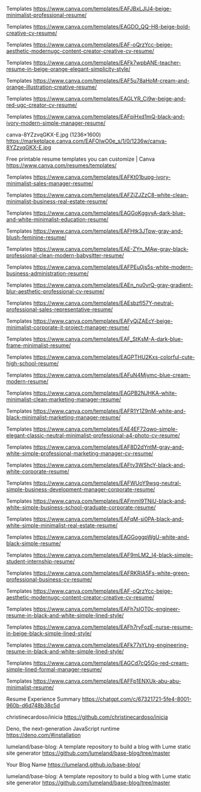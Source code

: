 
Templates
https://www.canva.com/templates/EAFJBxLJIJ4-beige-minimalist-professional-resume/

Templates
https://www.canva.com/templates/EAGDO_QQ-H8-beige-bold-creative-cv-resume/

Templates
https://www.canva.com/templates/EAF-oQrzYcc-beige-aesthetic-modernugc-content-creator-creative-cv-resume/

Templates
https://www.canva.com/templates/EAFk7wpbANE-teacher-resume-in-beige-orange-elegant-simplicity-style/

Templates
https://www.canva.com/templates/EAF5u78aHoM-cream-and-orange-illustration-creative-resume/

Templates
https://www.canva.com/templates/EAGLYR_Ci9w-beige-and-red-ugc-creator-cv-resume/

Templates
https://www.canva.com/templates/EAFpiHxd1mQ-black-and-ivory-modern-simple-manager-resume/

canva-8YZzvqGKX-E.jpg (1236×1600)
https://marketplace.canva.com/EAFOIwO0e_s/1/0/1236w/canva-8YZzvqGKX-E.jpg

Free printable resume templates you can customize | Canva
https://www.canva.com/resumes/templates/

Templates
https://www.canva.com/templates/EAFKt01bupg-ivory-minimalist-sales-manager-resume/

Templates
https://www.canva.com/templates/EAFZjZJZzC8-white-clean-minimalist-business-real-estate-resume/

Templates
https://www.canva.com/templates/EAGGoKggvyA-dark-blue-and-white-minimalist-education-resume/

Templates
https://www.canva.com/templates/EAFHtk3JTpw-gray-and-blush-feminine-resume/

Templates
https://www.canva.com/templates/EAE-ZYn_MAw-gray-black-professional-clean-modern-babysitter-resume/

Templates
https://www.canva.com/templates/EAFPEu0js5s-white-modern-business-administration-resume/

Templates
https://www.canva.com/templates/EAEn_nu0vrQ-gray-gradient-blur-aesthetic-professional-cv-resume/

Templates
https://www.canva.com/templates/EAEsbzfI57Y-neutral-professional-sales-representative-resume/

Templates
https://www.canva.com/templates/EAFyQjZAEcY-beige-minimalist-corporate-it-project-manager-resume/

Templates
https://www.canva.com/templates/EAF_StKsM-A-dark-blue-frame-minimalist-resume/

Templates
https://www.canva.com/templates/EAGPTHU2Kxs-colorful-cute-high-school-resume/

Templates
https://www.canva.com/templates/EAFuN4Mjymc-blue-cream-modern-resume/

Templates
https://www.canva.com/templates/EAGPB2NJHKA-white-minimalist-clean-marketing-manager-resume/

Templates
https://www.canva.com/templates/EAFR1Y1Z9nM-white-and-black-minimalist-marketing-manager-resume/

Templates
https://www.canva.com/templates/EAE4EF72qwo-simple-elegant-classic-neutral-minimalist-professional-a4-photo-cv-resume/

Templates
https://www.canva.com/templates/EAF8D2dYntM-gray-and-white-simple-professional-marketing-manager-cv-resume/

Templates
https://www.canva.com/templates/EAFtv3WShcY-black-and-white-corporate-resume/

Templates
https://www.canva.com/templates/EAFWUoY9wsg-neutral-simple-business-development-manager-corporate-resume/

Templates
https://www.canva.com/templates/EAFmmI9TNiU-black-and-white-simple-business-school-graduate-corporate-resume/

Templates
https://www.canva.com/templates/EAFqM-si0PA-black-and-white-simple-minimalist-real-estate-resume/

Templates
https://www.canva.com/templates/EAGGoggpWgU-white-and-black-simple-resume/

Templates
https://www.canva.com/templates/EAF9mLM2_I4-black-simple-student-internship-resume/

Templates
https://www.canva.com/templates/EAFRKRIA5Fs-white-green-professional-business-cv-resume/

Templates
https://www.canva.com/templates/EAF-oQrzYcc-beige-aesthetic-modernugc-content-creator-creative-cv-resume/

Templates
https://www.canva.com/templates/EAFh7sIOT0c-engineer-resume-in-black-and-white-simple-lined-style/

Templates
https://www.canva.com/templates/EAFh7ryFozE-nurse-resume-in-beige-black-simple-lined-style/

Templates
https://www.canva.com/templates/EAFk77sYLhg-engineering-resume-in-black-and-white-simple-lined-style/

Templates
https://www.canva.com/templates/EAGCd7cQ5Go-red-cream-simple-lined-formal-manager-resume/

Templates
https://www.canva.com/templates/EAFFp1ENXUk-abu-abu-minimalist-resume/

Resume Experience Summary
https://chatgpt.com/c/67321721-5fe4-8001-960b-d6d748b38c5d

christinecardoso/inicia
https://github.com/christinecardoso/inicia

Deno, the next-generation JavaScript runtime
https://deno.com/#installation

lumeland/base-blog: A template repository to build a blog with Lume static site generator
https://github.com/lumeland/base-blog/tree/master

Your Blog Name
https://lumeland.github.io/base-blog/

lumeland/base-blog: A template repository to build a blog with Lume static site generator
https://github.com/lumeland/base-blog/tree/master

